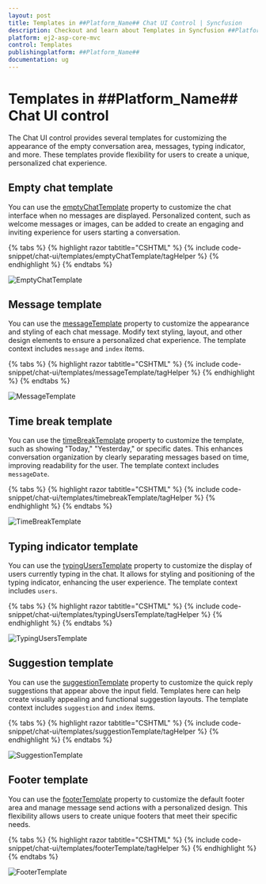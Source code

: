 ```yaml
---
layout: post
title: Templates in ##Platform_Name## Chat UI Control | Syncfusion
description: Checkout and learn about Templates in Syncfusion ##Platform_Name## Chat UI control of Syncfusion Essential JS 2 and more.
platform: ej2-asp-core-mvc
control: Templates
publishingplatform: ##Platform_Name##
documentation: ug
---
```


# Templates in ##Platform_Name## Chat UI control

The Chat UI control provides several templates for customizing the appearance of the empty conversation area, messages, typing indicator, and more. These templates provide flexibility for users to create a unique, personalized chat experience. 

## Empty chat template

You can use the [emptyChatTemplate](https://help.syncfusion.com/cr/aspnetcore-js2/Syncfusion.EJ2.InteractiveChat.ChatUI.html#Syncfusion_EJ2_InteractiveChat_ChatUI_EmptyChatTemplate) property to customize the chat interface when no messages are displayed. Personalized content, such as welcome messages or images, can be added to create an engaging and inviting experience for users starting a conversation.

{% tabs %}
{% highlight razor tabtitle="CSHTML" %}
{% include code-snippet/chat-ui/templates/emptyChatTemplate/tagHelper %}
{% endhighlight %}
{% endtabs %}

![EmptyChatTemplate](images/show-header.png)

## Message template

You can use the [messageTemplate](https://help.syncfusion.com/cr/aspnetcore-js2/Syncfusion.EJ2.InteractiveChat.ChatUI.html#Syncfusion_EJ2_InteractiveChat_ChatUI_MessageTemplate) property to customize the appearance and styling of each chat message. Modify text styling, layout, and other design elements to ensure a personalized chat experience. The template context includes `message` and `index` items.

{% tabs %}
{% highlight razor tabtitle="CSHTML" %}
{% include code-snippet/chat-ui/templates/messageTemplate/tagHelper %}
{% endhighlight %}
{% endtabs %}

![MessageTemplate](images/messageTemplate.png)

## Time break template

You can use the [timeBreakTemplate](https://help.syncfusion.com/cr/aspnetcore-js2/Syncfusion.EJ2.InteractiveChat.ChatUI.html#Syncfusion_EJ2_InteractiveChat_ChatUI_TimeBreakTemplate) property to customize the template, such as showing "Today," "Yesterday," or specific dates. This enhances conversation organization by clearly separating messages based on time, improving readability for the user. The template context includes `messageDate`.

{% tabs %}
{% highlight razor tabtitle="CSHTML" %}
{% include code-snippet/chat-ui/templates/timebreakTemplate/tagHelper %}
{% endhighlight %}
{% endtabs %}

![TimeBreakTemplate](images/timebreakTemplate.png)

## Typing indicator template

You can use the [typingUsersTemplate](https://help.syncfusion.com/cr/aspnetcore-js2/Syncfusion.EJ2.InteractiveChat.ChatUI.html#Syncfusion_EJ2_InteractiveChat_ChatUI_TypingUsersTemplate) property to customize the display of users currently typing in the chat. It allows for styling and positioning of the typing indicator, enhancing the user experience. The template context includes `users`.

{% tabs %}
{% highlight razor tabtitle="CSHTML" %}
{% include code-snippet/chat-ui/templates/typingUsersTemplate/tagHelper %}
{% endhighlight %}
{% endtabs %}

![TypingUsersTemplate](images/typingUsersTemplate.png)

## Suggestion template

You can use the [suggestionTemplate](https://help.syncfusion.com/cr/aspnetcore-js2/Syncfusion.EJ2.InteractiveChat.ChatUI.html#Syncfusion_EJ2_InteractiveChat_ChatUI_SuggestionTemplate) property to customize the quick reply suggestions that appear above the input field. Templates here can help create visually appealing and functional suggestion layouts. The template context includes `suggestion` and `index` items.

{% tabs %}
{% highlight razor tabtitle="CSHTML" %}
{% include code-snippet/chat-ui/templates/suggestionTemplate/tagHelper %}
{% endhighlight %}
{% endtabs %}

![SuggestionTemplate](images/SuggestionTemplate.png)

## Footer template

You can use the [footerTemplate](https://help.syncfusion.com/cr/aspnetcore-js2/Syncfusion.EJ2.InteractiveChat.ChatUI.html#Syncfusion_EJ2_InteractiveChat_ChatUI_FooterTemplate) property to customize the default footer area and manage message send actions with a personalized design. This flexibility allows users to create unique footers that meet their specific needs.

{% tabs %}
{% highlight razor tabtitle="CSHTML" %}
{% include code-snippet/chat-ui/templates/footerTemplate/tagHelper %}
{% endhighlight %}
{% endtabs %}

![FooterTemplate](images/footerTemplate.png)
